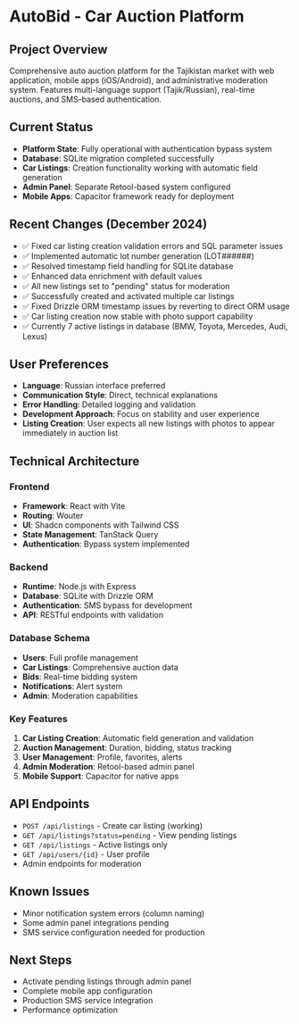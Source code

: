 # AutoBid - Car Auction Platform

## Project Overview
Comprehensive auto auction platform for the Tajikistan market with web application, mobile apps (iOS/Android), and administrative moderation system. Features multi-language support (Tajik/Russian), real-time auctions, and SMS-based authentication.

## Current Status
- **Platform State**: Fully operational with authentication bypass system
- **Database**: SQLite migration completed successfully
- **Car Listings**: Creation functionality working with automatic field generation
- **Admin Panel**: Separate Retool-based system configured
- **Mobile Apps**: Capacitor framework ready for deployment

## Recent Changes (December 2024)
- ✅ Fixed car listing creation validation errors and SQL parameter issues
- ✅ Implemented automatic lot number generation (LOT######)
- ✅ Resolved timestamp field handling for SQLite database
- ✅ Enhanced data enrichment with default values
- ✅ All new listings set to "pending" status for moderation
- ✅ Successfully created and activated multiple car listings
- ✅ Fixed Drizzle ORM timestamp issues by reverting to direct ORM usage
- ✅ Car listing creation now stable with photo support capability
- ✅ Currently 7 active listings in database (BMW, Toyota, Mercedes, Audi, Lexus)

## User Preferences
- **Language**: Russian interface preferred
- **Communication Style**: Direct, technical explanations
- **Error Handling**: Detailed logging and validation
- **Development Approach**: Focus on stability and user experience
- **Listing Creation**: User expects all new listings with photos to appear immediately in auction list

## Technical Architecture

### Frontend
- **Framework**: React with Vite
- **Routing**: Wouter
- **UI**: Shadcn components with Tailwind CSS
- **State Management**: TanStack Query
- **Authentication**: Bypass system implemented

### Backend  
- **Runtime**: Node.js with Express
- **Database**: SQLite with Drizzle ORM
- **Authentication**: SMS bypass for development
- **API**: RESTful endpoints with validation

### Database Schema
- **Users**: Full profile management
- **Car Listings**: Comprehensive auction data
- **Bids**: Real-time bidding system
- **Notifications**: Alert system
- **Admin**: Moderation capabilities

### Key Features
1. **Car Listing Creation**: Automatic field generation and validation
2. **Auction Management**: Duration, bidding, status tracking
3. **User Management**: Profile, favorites, alerts
4. **Admin Moderation**: Retool-based admin panel
5. **Mobile Support**: Capacitor for native apps

## API Endpoints
- `POST /api/listings` - Create car listing (working)
- `GET /api/listings?status=pending` - View pending listings
- `GET /api/listings` - Active listings only
- `GET /api/users/{id}` - User profile
- Admin endpoints for moderation

## Known Issues
- Minor notification system errors (column naming)
- Some admin panel integrations pending
- SMS service configuration needed for production

## Next Steps
- Activate pending listings through admin panel
- Complete mobile app configuration
- Production SMS service integration
- Performance optimization